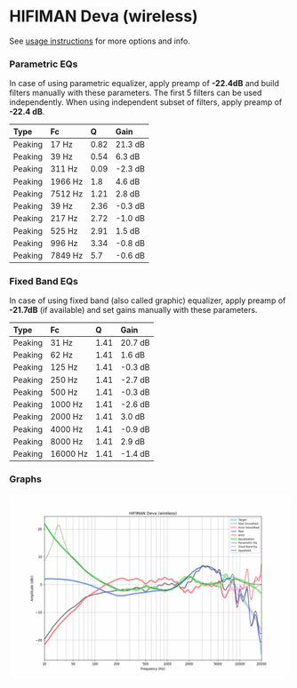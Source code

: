 # HIFIMAN Deva (wireless)
See [usage instructions](https://github.com/jaakkopasanen/AutoEq#usage) for more options and info.

### Parametric EQs
In case of using parametric equalizer, apply preamp of **-22.4dB** and build filters manually
with these parameters. The first 5 filters can be used independently.
When using independent subset of filters, apply preamp of **-22.4 dB**.

| Type    | Fc      |    Q | Gain    |
|:--------|:--------|:-----|:--------|
| Peaking | 17 Hz   | 0.82 | 21.3 dB |
| Peaking | 39 Hz   | 0.54 | 6.3 dB  |
| Peaking | 311 Hz  | 0.09 | -2.3 dB |
| Peaking | 1966 Hz | 1.8  | 4.6 dB  |
| Peaking | 7512 Hz | 1.21 | 2.8 dB  |
| Peaking | 39 Hz   | 2.36 | -0.3 dB |
| Peaking | 217 Hz  | 2.72 | -1.0 dB |
| Peaking | 525 Hz  | 2.91 | 1.5 dB  |
| Peaking | 996 Hz  | 3.34 | -0.8 dB |
| Peaking | 7849 Hz | 5.7  | -0.6 dB |

### Fixed Band EQs
In case of using fixed band (also called graphic) equalizer, apply preamp of **-21.7dB**
(if available) and set gains manually with these parameters.

| Type    | Fc       |    Q | Gain    |
|:--------|:---------|:-----|:--------|
| Peaking | 31 Hz    | 1.41 | 20.7 dB |
| Peaking | 62 Hz    | 1.41 | 1.6 dB  |
| Peaking | 125 Hz   | 1.41 | -0.3 dB |
| Peaking | 250 Hz   | 1.41 | -2.7 dB |
| Peaking | 500 Hz   | 1.41 | -0.3 dB |
| Peaking | 1000 Hz  | 1.41 | -2.6 dB |
| Peaking | 2000 Hz  | 1.41 | 3.0 dB  |
| Peaking | 4000 Hz  | 1.41 | -0.9 dB |
| Peaking | 8000 Hz  | 1.41 | 2.9 dB  |
| Peaking | 16000 Hz | 1.41 | -1.4 dB |

### Graphs
![](./HIFIMAN%20Deva%20(wireless).png)